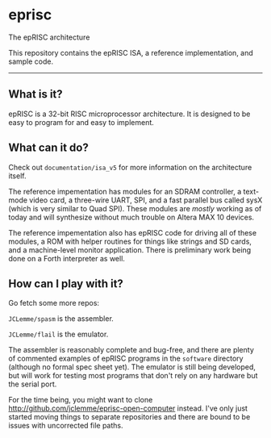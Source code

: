 # eprisc
The epRISC architecture

This repository contains the epRISC ISA, a reference implementation, and sample code.

---

## What is it?
epRISC is a 32-bit RISC microprocessor architecture. It is designed to be easy to program for and easy to implement.

## What can it do?
Check out `documentation/isa_v5` for more information on the architecture itself. 

The reference impementation has modules for an SDRAM controller, a text-mode video card, a three-wire UART, SPI, and a fast parallel bus called sysX (which is very similar to Quad SPI). These modules are *mostly* working as of today and will synthesize without much trouble on Altera MAX 10 devices. 

The reference impementation also has epRISC code for driving all of these modules, a ROM with helper routines for things like strings and SD cards, and a machine-level monitor application. There is preliminary work being done on a Forth interpreter as well.

## How can I play with it?
Go fetch some more repos:

`JCLemme/spasm` is the assembler.

`JCLemme/flail` is the emulator.

The assembler is reasonably complete and bug-free, and there are plenty of commented examples of epRISC programs in the `software` directory (although no formal spec sheet yet). The emulator is still being developed, but will work for testing most programs that don't rely on any hardware but the serial port.

For the time being, you might want to clone http://github.com/jclemme/eprisc-open-computer instead. I've only just started moving things to separate repositories and there are bound to be issues with uncorrected file paths.
